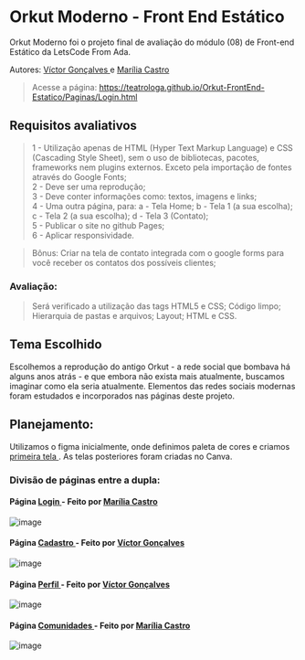 # Orkut Moderno - Front End Estático

Orkut Moderno foi o projeto final de avaliação do módulo (08) de Front-end Estático da LetsCode From Ada.

Autores: <a href="https://github.com/victup" align="_blank"> Víctor Gonçalves </a> e <a href="https://github.com/teatrologa" align="_blank"> Marília Castro </a>
> Acesse a página: https://teatrologa.github.io/Orkut-FrontEnd-Estatico/Paginas/Login.html


##  Requisitos avaliativos

> 1 - Utilização apenas de HTML (Hyper Text Markup Language) e CSS (Cascading Style Sheet), sem o uso de bibliotecas, pacotes, frameworks nem plugins externos. Exceto pela importação de fontes através do Google Fonts; <br>
> 2 - Deve ser uma reprodução; <br>
> 3 - Deve conter informações como: textos, imagens e links; <br>
> 4 - Uma outra página, para: a - Tela Home; b - Tela 1 (a sua escolha); c - Tela 2 (a sua escolha); d - Tela 3 (Contato); <br>
> 5 - Publicar o site no github Pages; <br>
> 6 - Aplicar responsividade. <br>

> Bônus: Criar na tela de contato integrada com o google forms para você receber os contatos dos possíveis clientes;

### Avaliação:
> Será verificado a utilização das tags HTML5 e CSS;
> Código limpo;
> Hierarquia de pastas e arquivos;
> Layout;
> HTML e CSS.

## Tema Escolhido
Escolhemos a reprodução do antigo Orkut - a rede social que bombava há alguns anos atrás -  e que embora não exista mais atualmente, buscamos imaginar como ela seria atualmente. Elementos das redes sociais modernas foram estudados e incorporados nas páginas deste projeto.

## Planejamento: 
Utilizamos o figma inicialmente, onde definimos paleta de cores e criamos <a href="https://www.figma.com/file/hmkZ9ZQLbRUG4qMmnNVuHe/Orkut-Layout?node-id=0%3A1" align="_blank">primeira tela </a>. As telas posteriores foram criadas no Canva.


### Divisão de páginas entre a dupla:
#### Página <a href="https://teatrologa.github.io/Orkut-FrontEnd-Estatico/Paginas/Login.html" align="_blank"> Login <a> - Feito por <a href="https://github.com/teatrologa" align="_blank"> Marília Castro </a>
![image](https://user-images.githubusercontent.com/38474570/200917107-f07dc6c0-bb45-49b3-bc0a-7f19a1363f15.png)

#### Página <a href="https://teatrologa.github.io/Orkut-FrontEnd-Estatico/Paginas/Cadastro.html" align="_blank"> Cadastro <a> - Feito por <a href="https://github.com/victup" align="_blank"> Víctor Gonçalves </a>
![image](https://user-images.githubusercontent.com/38474570/200917198-8488aa30-ca17-4a47-b446-5026ead508f5.png)


#### Página <a href="https://teatrologa.github.io/Orkut-FrontEnd-Estatico/Paginas/Perfil.html" align="_blank"> Perfil <a> - Feito por <a href="https://github.com/victup" align="_blank"> Víctor Gonçalves </a>
![image](https://user-images.githubusercontent.com/38474570/200917255-26ec3238-66c0-4774-a630-92a88a434993.png)

#### Página <a href="https://teatrologa.github.io/Orkut-FrontEnd-Estatico/Paginas/Comunidade.html" align="_blank"> Comunidades <a> - Feito por <a href="https://github.com/teatrologa" align="_blank"> Marília Castro </a>
![image](https://user-images.githubusercontent.com/38474570/200917357-16570290-f1b8-41a4-95cd-6c1f5815e5ea.png)
